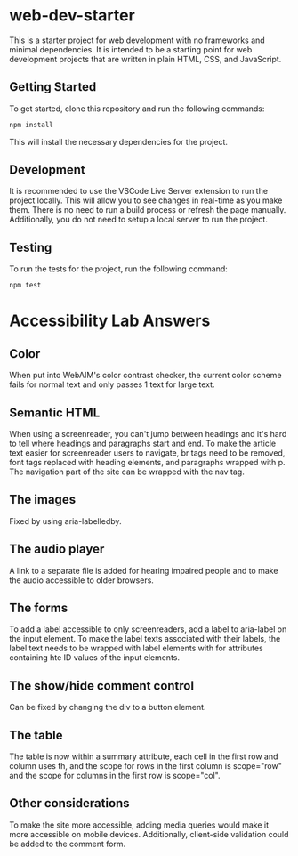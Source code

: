 # web-dev-starter

This is a starter project for web development with no frameworks and minimal
dependencies. It is intended to be a starting point for web development projects
that are written in plain HTML, CSS, and JavaScript.

## Getting Started

To get started, clone this repository and run the following commands:

```bash
npm install
```
This will install the necessary dependencies for the project.

## Development

It is recommended to use the VSCode Live Server extension to run the project
locally. This will allow you to see changes in real-time as you make them. There
is no need to run a build process or refresh the page manually. Additionally,
you do not need to setup a local server to run the project.

## Testing

To run the tests for the project, run the following command:

```bash
npm test
```

# Accessibility Lab Answers

## Color
When put into WebAIM's color contrast checker, the current color scheme fails for normal text and only passes 1 text for large text.

## Semantic HTML
When using a screenreader, you can't jump between headings and it's hard to tell where headings and paragraphs start and end. To make the article text easier for screenreader users to navigate, br tags need to be removed, font tags replaced with heading elements, and paragraphs wrapped with p. The navigation part of the site can be wrapped with the nav tag.

## The images

Fixed by using aria-labelledby.

## The audio player
A link to a separate file is added for hearing impaired people and to make the audio accessible to older browsers.
## The forms

To add a label accessible to only screenreaders, add a label to aria-label on the input element. To make the label texts associated with their labels, the label text needs to be wrapped with label elements with for attributes containing hte ID values of the input elements.
</dl>

## The show/hide comment control

Can be fixed by changing the div to a button element.

## The table

The table is now within a summary attribute, each cell in the first row and column uses th, and the scope for rows in the first column is scope="row" and the scope for columns in the first row is scope="col".


## Other considerations
To make the site more accessible, adding media queries would make it more accessible on mobile devices. Additionally, client-side validation could be added to the comment form.
